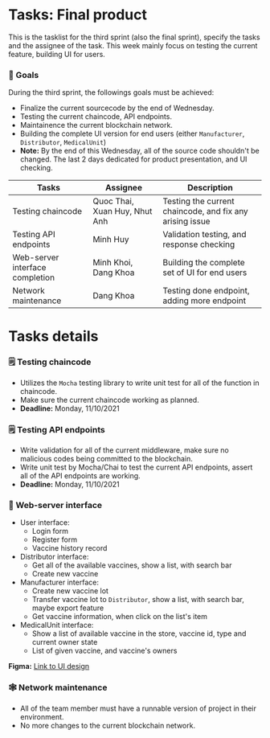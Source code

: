 # Tasks: Final product

This is the tasklist for the third sprint (also the final sprint), specify the tasks and the assignee of the task.
This week mainly focus on testing the current feature, building UI for users.

### 🥇 Goals
During the third sprint, the followings goals must be achieved:
* Finalize the current sourcecode by the end of Wednesday.
* Testing the current chaincode, API endpoints.
* Maintainence the current blockchain network.
* Building the complete UI version for end users (either ```Manufacturer```, ```Distributor```, ```MedicalUnit```)
* __Note:__ By the end of this Wednesday, all of the source code shouldn't be changed. The last 2 days dedicated for product presentation, and UI checking.

| Tasks | Assignee | Description |
| ----- | -------- | ----------- |
| Testing chaincode | Quoc Thai, Xuan Huy, Nhut Anh | Testing the current chaincode, and fix any arising issue |
| Testing API endpoints | Minh Huy | Validation testing, and response checking |
| Web-server interface completion | Minh Khoi, Dang Khoa | Building the complete set of UI for end users |
| Network maintenance | Dang Khoa | Testing done endpoint, adding more endpoint |

# Tasks details 

### 🗒️ Testing chaincode
* Utilizes the ```Mocha``` testing library to write unit test for all of the function in chaincode.
* Make sure the current chaincode working as planned.
* __Deadline:__ Monday, 11/10/2021

### 🗒️ Testing API endpoints
* Write validation for all of the current middleware, make sure no malicious codes being committed to the blockchain.
* Write unit test by Mocha/Chai to test the current API endpoints, assert all of the API endpoints are working.
* __Deadline:__ Monday, 11/10/2021

### 🔖 Web-server interface
* User interface: 
  * Login form
  * Register form
  * Vaccine history record
* Distributor interface:
  * Get all of the available vaccines, show a list, with search bar
  * Create new vaccine
* Manufacturer interface:
  * Create new vaccine lot
  * Transfer vaccine lot to ```Distributor```, show a list, with search bar, maybe export feature
  * Get vaccine information, when click on the list's item
* MedicalUnit interface:
  * Show a list of available vaccine in the store, vaccine id, type and current owner state
  * List of given vaccine, and vaccine's owners
 
**Figma:** [Link to UI design](https://www.figma.com/file/PVXHyekYD6Oxn2XmmPJXgU/Blockchain-network)

### 🕸️ Network maintenance
* All of the team member must have a runnable version of project in their environment.
* No more changes to the current blockchain network.
